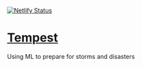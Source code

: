 [![Netlify Status](https://api.netlify.com/api/v1/badges/a3df8cb8-3597-48a6-8127-41a38296dbed/deploy-status)](https://app.netlify.com/sites/tempestai/deploys)

# [Tempest](https://tempestai.tech/)
Using ML to prepare for storms and disasters
